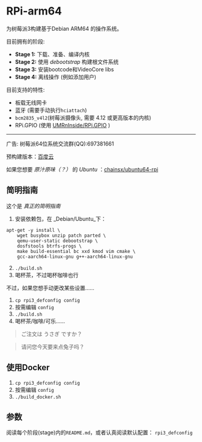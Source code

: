 # RPi-arm64
为树莓派3构建基于Debian ARM64 的操作系统。

目前拥有的阶段:

* **Stage 1:** 下载、准备、编译内核
* **Stage 2:** 使用 _debootstrap_ 构建根文件系统
* **Stage 3:** 安装bootcode和VideoCore libs
* **Stage 4:** 离线操作 (例如添加用户)

目前支持的特性:

* 板载无线网卡
* 蓝牙 (需要手动执行`hciattach`)
* `bcm2835_v4l2`(树莓派摄像头, 需要 4.12 或更高版本的内核)
* RPi.GPIO (使用 [UMRnInside/RPi.GPIO](https://github.com/UMRnInside/RPi.GPIO) )

************
广告:
树莓派64位系统交流群(QQ):697381661

预构建版本：[百度云](http://pan.baidu.com/s/1hsZVl1i)

如果您想要 _原汁原味（？）_ 的 _Ubuntu_ ：[chainsx/ubuntu64-rpi](https://github.com/chainsx/ubuntu64-rpi)

## 简明指南
这个是 _真正的简明指南_

1. 安装依赖包，在 _Debian/Ubuntu_下：
```
apt-get -y install \
    wget busybox unzip patch parted \
    qemu-user-static debootstrap \
    dosfstools btrfs-progs \
    make build-essential bc xxd kmod vim cmake \
    gcc-aarch64-linux-gnu g++-aarch64-linux-gnu 
```

2. `./build.sh`
3. 喝杯茶，不过喝杯咖啡也行

不过，如果您想手动更改某些设置……

1. `cp rpi3_defconfig config`
2. 按需编辑 `config`
3. `./build.sh`
4. 喝杯茶/咖啡/可乐……

> ご注文は うさぎ ですか？

> 请问您今天要来点兔子吗？

## 使用Docker
1. `cp rpi3_defconfig config`
2. 按需编辑 `config`
3. `./build_docker.sh`

## 参数
阅读每个阶段(stage)内的`README.md`，或者认真阅读默认配置： `rpi3_defconfig`
